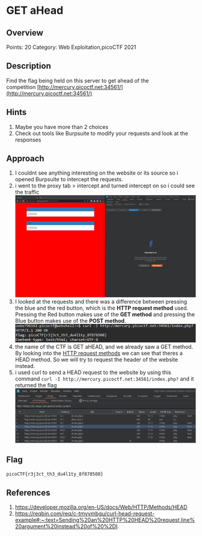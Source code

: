 # GET aHead

## Overview

Points: 20
Category: Web Exploitation,picoCTF 2021

## Description

Find the flag being held on this server to get ahead of the competition [http://mercury.picoctf.net:34561/](http://mercury.picoctf.net:34561/)

## Hints

1. Maybe you have more than 2 choices
2. Check out tools like Burpsuite to modify your requests and look at the responses

## Approach

1. I couldnt see anything interesting on the website or its source so i opened Burpsuite to intercept the requests.
2. i went to the proxy tab > intercept and turned intercept on so i could see the traffic ![Pasted image 20230322161210.png](https://github.com/0x6E796161/CTF-Writeups/blob/main/PicoCTF/Web%20Exploitation/GET%20aHEAD/Pasted%20image%2020230322161210.png)
3. I looked at the requests and there was a difference between pressing the blue and the red button, which is the **HTTP request method** used. 
   Pressing the Red button makes use of the **GET method** and pressing the Blue button makes use of the **POST method**.
![Pasted image 20230322161212.png](https://github.com/0x6E796161/CTF-Writeups/blob/main/PicoCTF/Web%20Exploitation/GET%20aHEAD/Pasted%20image%2020230322163301.png)
1. the name of the CTF is GET aHEAD, and we already saw a GET method. By looking into the [HTTP request methods](https://developer.mozilla.org/en-US/docs/Web/HTTP/Methods) we can see that theres a HEAD method. So we will try to request the header of the website instead.
2. i used curl to send a HEAD request to the website by using this command 
	``curl -I http://mercury.picoctf.net:34561/index.php?``
and it returned the flag
![Pasted image 20230322161212.png](https://github.com/0x6E796161/CTF-Writeups/blob/main/PicoCTF/Web%20Exploitation/GET%20aHEAD/Pasted%20image%2020230322163802.png)

## Flag

```
picoCTF{r3j3ct_th3_du4l1ty_8f878508}
```

## References

1. https://developer.mozilla.org/en-US/docs/Web/HTTP/Methods/HEAD
2. https://reqbin.com/req/c-tmyvmbgu/curl-head-request-example#:~:text=Sending%20an%20HTTP%20HEAD%20request,line%20argument%20instead%20of%20%2DI.

